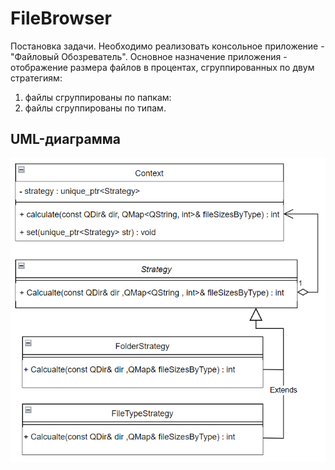 # FileBrowser
Постановка задачи. 
Необходимо реализовать консольное приложение - "Файловый Обозреватель".
Основное назначение приложения - отображение размера файлов в процентах, сгруппированных по двум стратегиям:
1. файлы сгруппированы по папкам:
2. файлы сгруппированы по типам.
## UML-диаграмма
![Иллюстрация к проекту](https://github.com/mav9rick/FileObserver/raw//main/FileBrowserUML.png)
